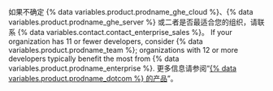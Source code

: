 如果不确定 {% data variables.product.prodname_ghe_cloud %}、{% data variables.product.prodname_ghe_server %} 或二者是否最适合您的组织，请联系 {% data variables.contact.contact_enterprise_sales %}。 If your organization has 11 or fewer developers, consider {% data variables.product.prodname_team %}; organizations with 12 or more developers typically benefit the most from {% data variables.product.prodname_enterprise %}. 更多信息请参阅“<a href="/articles/githubs-products/" class="dotcom-only">{% data variables.product.prodname_dotcom %} 的产品</a>”。
